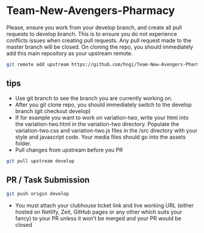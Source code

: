 # Team-New-Avengers-Pharmacy

Please, ensure you work from your develop branch, and create all pull requests to develop branch. This is to ensure you do not experience conflicts issues when creating pull requests. Any pull request made to the master branch will be closed.
On cloning the repo, you should immediately add this main repository as your upstream remote.

```sh
git remote add upstream https://github.com/hngi/Team-New-Avengers-Pharmacy.git
```

## tips

- Use git branch to see the branch you are currently working on.
- After you git clone repo, you should immediately switch to the develop branch (git checkout develop)
- If for example you want to work on variation-two, write your html into the variation-two.html in the variation-two directory. Populate the variation-two.css and variation-two.js files in the /src directory with your style and javascript code. Your media files should go into the assets folder.
- Pull changes from upstream before you PR

```sh
git pull upstream develop
```

## PR / Task Submission

```sh
git push origin develop
```

- You must attach your clubhouse ticket link and live working URL (either hosted on Netlify, Zeit, GitHub pages or any other which suits your fancy) to your PR unless it won't be merged and your PR would be closed
